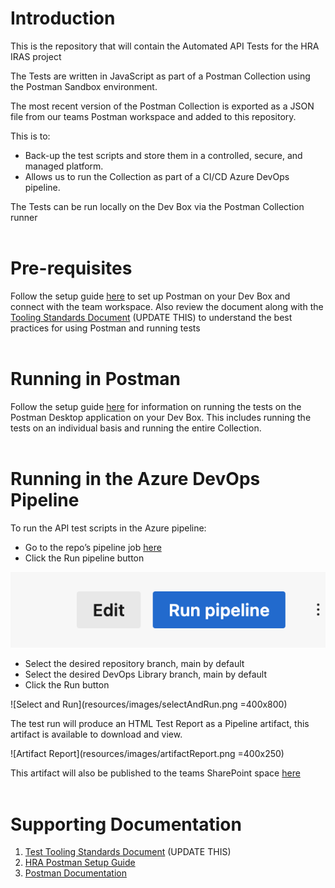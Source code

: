 # Introduction
This is the repository that will contain the Automated API Tests for the HRA IRAS project

The Tests are written in JavaScript as part of a Postman Collection using the Postman Sandbox environment.

The most recent version of the Postman Collection is exported as a JSON file from our teams Postman workspace and added to this repository.

This is to:
- Back-up the test scripts and store them in a controlled, secure, and managed platform.
- Allows us to run the Collection as part of a CI/CD Azure DevOps pipeline.

The Tests can be run locally on the Dev Box via the Postman Collection runner  
&nbsp;  

# Pre-requisites
Follow the setup guide [here](https://healthresearchauthority.sharepoint.com/:w:/r/sites/Future-IRAS/Testing/QA%20Setup%20Docs/HRA%20Postman%20Setup%20Document.docx?d=wf8cb2dd417a74a618d57f47774fa7701&csf=1&web=1&e=f4wr1f) to set up Postman on your Dev Box and connect with the team workspace.
Also review the document along with the [Tooling Standards Document]() (UPDATE THIS) to understand the best practices for using Postman and running tests  
&nbsp;  

# Running in Postman
Follow the setup guide [here](https://healthresearchauthority.sharepoint.com/:w:/r/sites/Future-IRAS/Testing/QA%20Setup%20Docs/HRA%20Postman%20Setup%20Document.docx?d=wf8cb2dd417a74a618d57f47774fa7701&csf=1&web=1&e=f4wr1f) for information on running the tests on the Postman Desktop application on your Dev Box.
This includes running the tests on an individual basis and running the entire Collection.  
&nbsp;  

# Running in the Azure DevOps Pipeline
To run the API test scripts in the Azure pipeline:
- Go to the repo’s pipeline job [here](https://dev.azure.com/FutureIRAS/Research%20Systems%20Programme/_build?definitionId=15) 
- Click the Run pipeline button

![Run Pipeline](resources/images/runPipeline.png)  

- Select the desired repository branch, main by default
- Select the desired DevOps Library branch, main by default
- Click the Run button

![Select and Run](resources/images/selectAndRun.png =400x800)  

The test run will produce an HTML Test Report as a Pipeline artifact, this artifact is available to download and view. 

![Artifact Report](resources/images/artifactReport.png =400x250)  

This artifact will also be published to the teams SharePoint space [here](https://healthresearchauthority.sharepoint.com/:f:/r/sites/Future-IRAS/Testing/Test%20Reports?csf=1&web=1&e=8jF7Ic)  
&nbsp;  

# Supporting Documentation
1. [Test Tooling Standards Document](https://healthresearchauthority.sharepoint.com/:w:/r/sites/Future-IRAS/Testing/RSP%20Test%20Approach/Draft/Automation%20Test%20Tool%20Standards%20Draft%20Content.docx?d=wc9b5951cd936470984f391877ed0bd20&csf=1&web=1&e=PRwea3) (UPDATE THIS)
2. [HRA Postman Setup Guide](https://healthresearchauthority.sharepoint.com/:w:/r/sites/Future-IRAS/Testing/QA%20Setup%20Docs/HRA%20Postman%20Setup%20Document.docx?d=wf8cb2dd417a74a618d57f47774fa7701&csf=1&web=1&e=f4wr1f)
3. [Postman Documentation](https://learning.postman.com/docs/introduction/overview/)